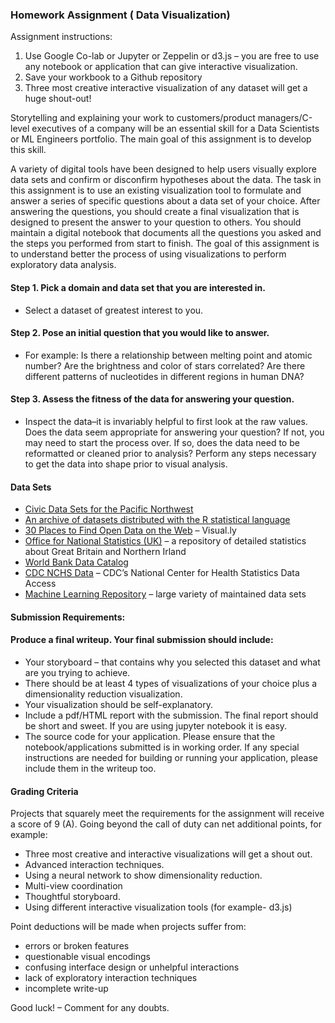 ### Homework Assignment ( Data Visualization)

Assignment instructions:

1. Use Google Co-lab or Jupyter or Zeppelin or d3.js – you are free to use any notebook or application that can give interactive visualization.
2. Save your workbook to a Github repository
3. Three most creative interactive visualization of any dataset will get a huge shout-out!

Storytelling and explaining your work to customers/product managers/C-level executives of a company will be an essential skill for a Data Scientists or ML Engineers portfolio. The main goal of this assignment is to develop this skill. 

A variety of digital tools have been designed to help users visually explore data sets and confirm or disconfirm hypotheses about the data. The task in this assignment is to use an existing visualization tool to formulate and answer a series of specific questions about a data set of your choice. After answering the questions, you should create a final visualization that is designed to present the answer to your question to others. You should maintain a digital notebook that documents all the questions you asked and the steps you performed from start to finish. The goal of this assignment is to understand better the process of using visualizations to perform exploratory data analysis. 

#### Step 1. Pick a domain and data set that you are interested in. 

* Select a dataset of greatest interest to you.

#### Step 2. Pose an initial question that you would like to answer. 

* For example: Is there a relationship between melting point and atomic number? Are the brightness and color of stars correlated? Are there different patterns of nucleotides in different regions in human DNA? 

#### Step 3. Assess the fitness of the data for answering your question. 

* Inspect the data–it is invariably helpful to first look at the raw values. Does the data seem appropriate for answering your question? If not, you may need to start the process over. If so, does the data need to be reformatted or cleaned prior to analysis? Perform any steps necessary to get the data into shape prior to visual analysis. 

#### Data Sets 

* [Civic Data Sets for the Pacific Northwest](http://nwdata.org/)
* [An archive of datasets distributed with the R statistical language](https://vincentarelbundock.github.io/Rdatasets/) 
* [30 Places to Find Open Data on the Web](http://blog.visual.ly/data-sources/) – Visual.ly 
* [Office for National Statistics (UK)](http://www.statistics.gov.uk/default.asp) – a repository of detailed statistics about Great Britain and Northern Irland 
* [World Bank Data Catalog ](http://data.worldbank.org/data-catalog)
* [CDC NCHS Data](http://www.cdc.gov/nchs/data_access/data_tools.htm) – CDC’s National Center for Health Statistics Data Access 
* [Machine Learning Repository](http://archive.ics.uci.edu/ml/) – large variety of maintained data sets 

#### Submission Requirements:  

#### Produce a final writeup. Your final submission should include: 

* Your storyboard – that contains why you selected this dataset and what are you trying to achieve. 
* There should be at least 4 types of visualizations of your choice plus a dimensionality reduction visualization.  
* Your visualization should be self-explanatory.  
* Include a pdf/HTML report with the submission. The final report should be short and sweet. If you are using jupyter notebook it is easy.
* The source code for your application. Please ensure that the notebook/applications submitted is in working order. If any special instructions are needed for building or running your application, please include them in the writeup too. 

#### Grading Criteria 

Projects that squarely meet the requirements for the assignment will receive a score of 9 (A). Going beyond the call of duty can net additional points, for example: 

* Three most creative and interactive visualizations will get a shout out. 
* Advanced interaction techniques. 
* Using a neural network to show dimensionality reduction.  
* Multi-view coordination 
* Thoughtful storyboard.  
* Using different interactive visualization tools (for example- d3.js)

Point deductions will be made when projects suffer from: 

* errors or broken features 
* questionable visual encodings 
* confusing interface design or unhelpful interactions 
* lack of exploratory interaction techniques 
* incomplete write-up 

Good luck! – Comment for any doubts.